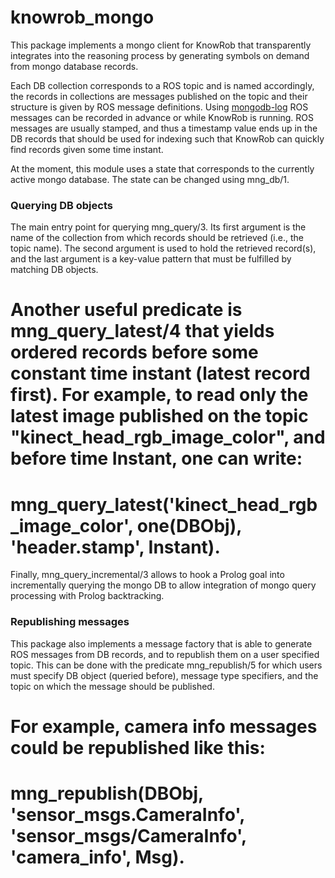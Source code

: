 knowrob_mongo
===

This package implements a mongo client for KnowRob that transparently
integrates into the reasoning process by generating symbols on
demand from mongo database records.

Each DB collection corresponds to a ROS topic and is named accordingly,
the records in collections are messages published on the topic
and their structure is given by ROS message definitions.
Using [mongodb-log](https://github.com/code-iai/ros-mongodb_log) 
ROS messages can be recorded in advance or while KnowRob is running.
ROS messages are usually stamped, and thus a timestamp value ends up
in the DB records that should be used for indexing such that
KnowRob can quickly find records given some time instant.

At the moment, this module uses a state that corresponds to the currently
active mongo database.
The state can be changed using mng_db/1.

### Querying DB objects
The main entry point for querying mng_query/3.
Its first argument is the name of the collection from which records
should be retrieved (i.e., the topic name).
The second argument is used to hold the retrieved record(s),
and the last argument is a key-value pattern that must be fulfilled
by matching DB objects.

Another useful predicate is mng_query_latest/4
that yields ordered records before some constant time instant (latest record first).
For example, to read only the latest image published
on the topic "kinect_head_rgb_image_color", and before time Instant, one can write:
==
mng_query_latest('kinect_head_rgb_image_color', one(DBObj), 'header.stamp', Instant).
==

Finally, mng_query_incremental/3 allows to hook a Prolog goal into
incrementally querying the mongo DB to allow integration of
mongo query processing with Prolog
backtracking.

### Republishing messages
This package also implements a message factory that is able to generate
ROS messages from DB records, and to republish them on a user specified topic.
This can be done with the predicate mng_republish/5
for which users must specify DB object (queried before),
message type specifiers, and the topic on which the message should
be published.

For example, camera info messages could be republished like this:
==
mng_republish(DBObj, 'sensor_msgs.CameraInfo', 'sensor_msgs/CameraInfo', 'camera_info', Msg).
==
